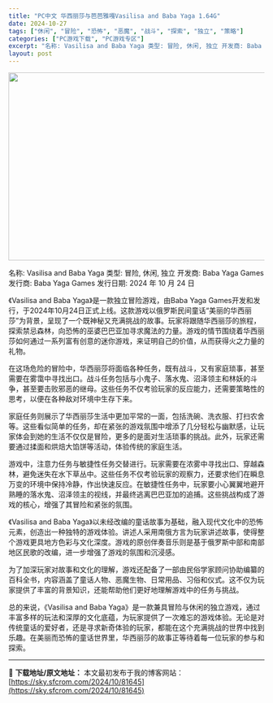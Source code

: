 ```yaml
---
title: "PC中文 华西丽莎与芭芭雅嘎Vasilisa and Baba Yaga 1.64G"
date: 2024-10-27
tags: ["休闲", "冒险", "恐怖", "恶魔", "战斗", "探索", "独立", "策略"]
categories: ["PC游戏下载", "PC游戏专区"]
excerpt: "名称: Vasilisa and Baba Yaga 类型: 冒险, 休闲, 独立 开发商: Baba Yaga Games 发行商: Baba Yaga Games 发行日期: 2024 年 10 月 24 日 《Vasilisa and Baba Yaga》是一款独立冒险游戏，由Baba Yag&hellip;"
layout: post
---
```


<img class="aligncenter size-full wp-image-81646" src="https://sky.sfcrom.com/wp-content/uploads/2024/10/2024102703371854.webp" alt="" width="660" height="370" />

名称: Vasilisa and Baba Yaga
类型: 冒险, 休闲, 独立
开发商: Baba Yaga Games
发行商: Baba Yaga Games
发行日期: 2024 年 10 月 24 日

《Vasilisa and Baba Yaga》是一款独立冒险游戏，由Baba Yaga Games开发和发行，于2024年10月24日正式上线。这款游戏以俄罗斯民间童话“美丽的华西丽莎”为背景，呈现了一个既神秘又充满挑战的故事。玩家将跟随华西丽莎的旅程，探索禁忌森林，向恐怖的巫婆巴巴亚加寻求魔法的力量。游戏的情节围绕着华西丽莎如何通过一系列富有创意的迷你游戏，来证明自己的价值，从而获得火之力量的礼物。

在这场危险的冒险中，华西丽莎将面临各种任务，既有战斗，又有家庭琐事，甚至需要在雾霭中寻找出口。战斗任务包括与小鬼子、落水鬼、沼泽领主和林妖的斗争，甚至要击败邪恶的继母。这些任务不仅考验玩家的反应能力，还需要策略性的思考，以便在各种敌对环境中生存下来。

家庭任务则展示了华西丽莎生活中更加平常的一面，包括洗碗、洗衣服、打扫农舍等。这些看似简单的任务，却在紧张的游戏氛围中增添了几分轻松与幽默感，让玩家体会到她的生活不仅仅是冒险，更多的是面对生活琐事的挑战。此外，玩家还需要通过揉面和烘焙大馅饼等活动，体验传统的家庭生活。

游戏中，注意力任务与敏捷性任务交替进行。玩家需要在浓雾中寻找出口、穿越森林，避免迷失在水下草丛中。这些任务不仅考验玩家的观察力，还要求他们在瞬息万变的环境中保持冷静，作出快速反应。在敏捷性任务中，玩家要小心翼翼地避开熟睡的落水鬼、沼泽领主的视线，并最终逃离巴巴亚加的追捕。这些挑战构成了游戏的核心，增强了其冒险和紧张的氛围。

《Vasilisa and Baba Yaga》以未经改编的童话故事为基础，融入现代文化中的恐怖元素，创造出一种独特的游戏体验。讲述人采用南俄方言为玩家讲述故事，使得整个游戏更具地方色彩与文化深度。游戏的原创伴奏音乐则是基于俄罗斯中部和南部地区民歌的改编，进一步增强了游戏的氛围和沉浸感。

为了加深玩家对故事和文化的理解，游戏还配备了一部由民俗学家顾问协助编纂的百科全书，内容涵盖了童话人物、恶魔生物、日常用品、习俗和仪式。这不仅为玩家提供了丰富的背景知识，还能帮助他们更好地理解游戏中的任务与挑战。

总的来说，《Vasilisa and Baba Yaga》是一款兼具冒险与休闲的独立游戏，通过丰富多样的玩法和深厚的文化底蕴，为玩家提供了一次难忘的游戏体验。无论是对传统童话的爱好者，还是寻求新奇体验的玩家，都能在这个充满挑战的世界中找到乐趣。在美丽而恐怖的童话世界里，华西丽莎的故事正等待着每一位玩家的参与和探索。

---
📖 **下载地址/原文地址：** 本文最初发布于我的博客网站：[https://sky.sfcrom.com/2024/10/81645](https://sky.sfcrom.com/2024/10/81645)
